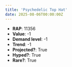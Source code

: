 ```yaml
---
title: 'Psychedelic Top Hat'
date: 2025-08-06T00:00:00Z
---
```

- **RAP**: 11356
- **Value**: -1
- **Demand level**: -1
- **Trend**: -1
- **Projected?**: True
- **Hyped?**: True
- **Rare?**: True
